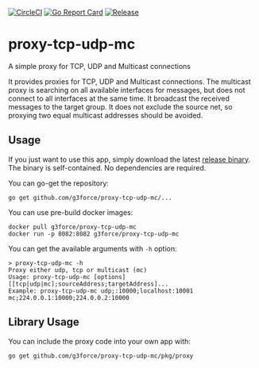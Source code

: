 [![CircleCI](https://circleci.com/gh/g3force/proxy-tcp-udp-mc/tree/main.svg?style=svg)](https://circleci.com/gh/g3force/proxy-tcp-udp-mc/tree/main)
[![Go Report Card](https://goreportcard.com/badge/github.com/g3force/proxy-tcp-udp-mc?style=flat-square)](https://goreportcard.com/report/github.com/g3force/proxy-tcp-udp-mc)
[![Release](https://img.shields.io/github/release/g3force/proxy-tcp-udp-mc.svg?style=flat-square)](https://github.com/g3force/proxy-tcp-udp-mc/releases/latest)

# proxy-tcp-udp-mc
A simple proxy for TCP, UDP and Multicast connections

It provides proxies for TCP, UDP and Multicast connections.
The multicast proxy is searching on all available interfaces for messages, but does not connect to all interfaces
at the same time. It broadcast the received messages to the target group.
It does not exclude the source net, so proxying two equal multicast addresses should be avoided.

## Usage

If you just want to use this app, simply download the latest [release binary](https://github.com/g3force/proxy-tcp-udp-mc/releases/latest).
The binary is self-contained. No dependencies are required.

You can go-get the repository:
```shell
go get github.com/g3force/proxy-tcp-udp-mc/...
```

You can use pre-build docker images:
```shell script
docker pull g3force/proxy-tcp-udp-mc
docker run -p 8082:8082 g3force/proxy-tcp-udp-mc
```

You can get the available arguments with `-h` option:
```
> proxy-tcp-udp-mc -h
Proxy either udp, tcp or multicast (mc)
Usage: proxy-tcp-udp-mc [options] [[tcp|udp|mc];sourceAddress;targetAddress]...
Example: proxy-tcp-udp-mc udp;:10000;localhost:10001 mc;224.0.0.1:10000;224.0.0.2:10000
```

## Library Usage

You can include the proxy code into your own app with:
```shell
go get github.com/g3force/proxy-tcp-udp-mc/pkg/proxy
```